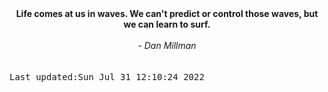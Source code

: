 
<div align="center"><b><span>Life comes at us in waves. We can't predict or control those waves, but we can learn to surf.</span></b><br><br><i> - Dan Millman</i></div>
<br><br><kbd>Last updated:Sun Jul 31 12:10:24 2022</kbd>
